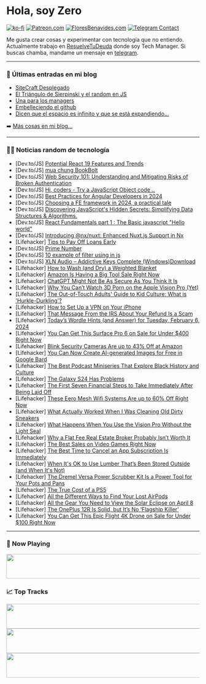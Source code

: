 # Hola, soy Zero

[![ko-fi](https://ko-fi.com/img/githubbutton_sm.svg)](https://ko-fi.com/J3J4N0LUK)
[![Patreon.com](https://img.shields.io/endpoint.svg?url=https%3A%2F%2Fshieldsio-patreon.vercel.app%2Fapi%3Fusername%3Dzerodragon%26type%3Dpatrons&style=for-the-badge)](https://patreon.com/zerodragon)
[![FloresBenavides.com](https://img.shields.io/website?down_message=oops&label=MiBlog&style=for-the-badge&up_message=online&url=https%3A%2F%2Ffloresbenavides.com)](https://floresbenavides.com)
[![Telegram Contact](https://img.shields.io/badge/escr%C3%ADbeme-ZeroDragon-%2326A5E4?style=for-the-badge&logo=telegram)](https://t.me/zerodragon)

Me gusta crear cosas y experimentar con tecnología que no entiendo.
Actualmente trabajo en [ResuelveTuDeuda](http://github.com/resuelve) donde soy Tech Manager.
Si buscas chamba, mandame un mensaje en [telegram](https://t.me/zerodragon).

---

### 📕 Últimas entradas en mi blog
<!-- BLOG-POST-LIST:START -->
- [SiteCraft Desplegado](https://floresbenavides.com/sitecraft-desplegado/)
- [El Triángulo de Sierpinski y el random en JS](https://floresbenavides.com/el-triangulo-de-sierpinski-y-el-random-en-js/)
- [Una para los managers](https://floresbenavides.com/una-para-los-managers/)
- [Embelleciendo el github](https://floresbenavides.com/embelleciendo-el-github/)
- [Dicen que el espacio es infinito y que se está expandiendo…](https://floresbenavides.com/dicen-que-el-espacio-es-infinito-y-que-se-esta-expandiendo/)
<!-- BLOG-POST-LIST:END -->

➡️ [Más cosas en mi blog...](https://floresbenavides.com)

---

### 👨‍💻 Noticias random de tecnología
<!-- TECH-POSTS:START -->
- [Dev.to/JS] [Potential React 19 Features and Trends](https://dev.to/mescius/potential-react-19-features-and-trends-eei)
- [Dev.to/JS] [mua chung BookBolt](https://dev.to/wsovn112/mua-chung-bookbolt-4jnc)
- [Dev.to/JS] [Web Security 101: Understanding and Mitigating Risks of Broken Authentication](https://dev.to/sukhejavarun/web-security-101-understanding-and-mitigating-risks-of-broken-authentication-13ll)
- [Dev.to/JS] [Hi, coders - Try a JavaScript Object code ..](https://dev.to/swapnanilwebdeveloper/hi-coders-try-a-javascript-object-code--4fc5)
- [Dev.to/JS] [Best Practices for Angular Developers in 2024](https://dev.to/mescius/best-practices-for-angular-developers-in-2024-4hi1)
- [Dev.to/JS] [Choosing a FE framework in 2024, a practical tale](https://dev.to/n1tzan/choosing-a-fe-framework-in-2024-a-practical-tale-19ej)
- [Dev.to/JS] [Discovering JavaScript&#39;s Hidden Secrets: Simplifying Data Structures &amp; Algorithms.](https://dev.to/davidevlops/discovering-javascripts-hidden-secrets-simplifying-data-structures-algorithms-2ok5)
- [Dev.to/JS] [React Fundamentals part 1 : The Basic javascript &quot;Hello world&quot;](https://dev.to/maissenayed/react-fundamentals-part-1-the-basic-javascript-hello-world-1hjd)
- [Dev.to/JS] [Introducing @nx/nuxt: Enhanced Nuxt.js Support in Nx](https://dev.to/nx/introducing-nxnuxt-enhanced-nuxtjs-support-in-nx-ai7)
- [Lifehacker] [Tips to Pay Off Loans Early](https://lifehacker.com/money/what-to-know-when-paying-loan-early)
- [Dev.to/JS] [Prime Number](https://dev.to/avinashrepo/prime-number-3l6c)
- [Dev.to/JS] [10 example of filter using in js](https://dev.to/avinashrepo/10-example-of-filter-using-in-js-5h6i)
- [Dev.to/JS] [XLN Audio – Addictive Keys Complete &lpar;Windows&rpar;Download](https://dev.to/pluginsforest5/xln-audio-addictive-keys-complete-windowsdownload-4g85)
- [Lifehacker] [How to Wash &lpar;and Dry&rpar; a Weighted Blanket](https://lifehacker.com/how-to-wash-a-weighted-blanket-1849022834)
- [Lifehacker] [Amazon Is Having a Big Tool Sale Right Now](https://lifehacker.com/home/amazon-tool-sales)
- [Lifehacker] [ChatGPT Might Not Be As Secure As You Think It Is](https://lifehacker.com/tech/how-to-keep-your-chatgpt-account-secure)
- [Lifehacker] [Why You Can’t Watch 3D Porn on the Apple Vision Pro &lpar;Yet&rpar;](https://lifehacker.com/tech/you-cant-watch-3d-porn-on-apple-vision-pro-yet)
- [Lifehacker] [The Out-of-Touch Adults&#39; Guide to Kid Culture: What is &#39;Hurkle-Durkling&#39;?](https://lifehacker.com/entertainment/the-out-of-touch-adults-guide-to-kid-culture-hurkle-durkling)
- [Lifehacker] [How to Set Up a VPN on Your iPhone](https://lifehacker.com/tech/how-to-set-up-vpn-on-iphone)
- [Lifehacker] [That Message From the IRS About Your Refund Is a Scam](https://lifehacker.com/money/irs-email-and-text-message-scam)
- [Lifehacker] [Today’s Wordle Hints &lpar;and Answer&rpar; for Tuesday, February 6, 2024](https://lifehacker.com/entertainment/wordle-answer-today-february-6-2024)
- [Lifehacker] [You Can Get This Surface Pro 6 on Sale for Under $400 Right Now](https://lifehacker.com/this-microsoft-surface-pro-6-is-under-400-right-now-1850776714)
- [Lifehacker] [Blink Security Cameras Are up to 43% Off at Amazon](https://lifehacker.com/tech/blink-security-cameras-are-up-to-43-percent-off-at-amazon)
- [Lifehacker] [You Can Now Create AI-generated Images for Free in Google Bard](https://lifehacker.com/tech/how-to-create-images-in-google-bard)
- [Lifehacker] [The Best Podcast Miniseries That Explore Black History and Culture](https://lifehacker.com/entertainment/best-podcasts-miniseries-black-history-culture)
- [Lifehacker] [The Galaxy S24 Has Problems](https://lifehacker.com/tech/galaxy-s24-launch-problems)
- [Lifehacker] [The First Seven Financial Steps to Take Immediately After Being Laid Off](https://lifehacker.com/money/most-important-financial-steps-after-being-laid-off)
- [Lifehacker] [These Eero Mesh Wifi Systems Are up to 60% Off Right Now](https://lifehacker.com/tech/eero-mesh-wi-fi-router-sale)
- [Lifehacker] [What Actually Worked When I Was Cleaning Old Dirty Sneakers](https://lifehacker.com/home/how-to-clean-dirty-old-sneakers)
- [Lifehacker] [What Happens When You Use the Vision Pro Without the Light Seal](https://lifehacker.com/tech/you-should-try-vision-pro-without-the-light-seal)
- [Lifehacker] [Why a Flat Fee Real Estate Broker Probably Isn’t Worth It](https://lifehacker.com/money/why-a-flat-fee-real-estate-broker-probably-isnt-worth-it)
- [Lifehacker] [The Best Sales on Video Games Right Now](https://lifehacker.com/best-video-game-deals-1850752341)
- [Lifehacker] [The Best Time to Cancel an App Subscription Is Immediately](https://lifehacker.com/tech/cancel-unwanted-app-store-subscriptions)
- [Lifehacker] [When It&#39;s OK to Use Lumber That’s Been Stored Outside &lpar;and When It&#39;s Not&rpar;](https://lifehacker.com/home/when-is-it-okay-to-use-lumber-thats-been-stored-outside)
- [Lifehacker] [The Dremel Versa Power Scrubber Kit Is a Power Tool for Your Pots and Pans](https://lifehacker.com/home/dremel-versa-scrub-daddy-kit-review)
- [Lifehacker] [The True Cost of a PS5](https://lifehacker.com/tech/how-much-a-ps5-really-costs)
- [Lifehacker] [All the Different Ways to Find Your Lost AirPods](https://lifehacker.com/tech/how-to-find-your-lost-airpods)
- [Lifehacker] [All the Gear You Need to View the Solar Eclipse on April 8](https://lifehacker.com/science/everything-you-need-to-view-the-solar-eclipse-safely)
- [Lifehacker] [The OnePlus 12R Is Solid, but It’s No ‘Flagship Killer’](https://lifehacker.com/tech/oneplus-12r-review)
- [Lifehacker] [You Can Get This Epic Flight 4K Drone on Sale for Under $100 Right Now](https://lifehacker.com/epic-flight-drone-sale)<!-- TECH-POSTS:END -->

---

### 🎵 Now Playing
<a href="https://spotify-now-playing-dun.vercel.app/now-playing?open"><img src="https://spotify-now-playing-dun.vercel.app/now-playing" width="540" height="64"></a>

### 📈 Top Tracks
<a href="https://spotify-now-playing-dun.vercel.app/top-tracks?i=1&open"><img src="https://spotify-now-playing-dun.vercel.app/top-tracks?i=1" width="540" height="64"></a>
<a href="https://spotify-now-playing-dun.vercel.app/top-tracks?i=2&open"><img src="https://spotify-now-playing-dun.vercel.app/top-tracks?i=2" width="540" height="64"></a>
<a href="https://spotify-now-playing-dun.vercel.app/top-tracks?i=3&open"><img src="https://spotify-now-playing-dun.vercel.app/top-tracks?i=3" width="540" height="64"></a>
